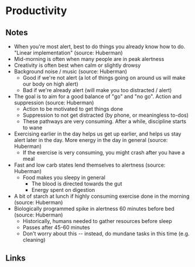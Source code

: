 # Productivity

## Notes

- When you're most alert, best to do things you already know how to do. "Linear implementation" (source: Huberman)
- Mid-morning is often when many people are in peak alertness
- Creativity is often best when calm or slightly drowsy
- Background noise / music (source: Huberman)
  - Good if we're not alert (a lot of things going on around us will make our body on high alert)
  - Bad if we're already alert (will make you too distracted / alert)
- The goal is to aim for a good balance of "go" and "no go". Action and suppression (source: Huberman)
  - Action to be motivated to get things done
  - Suppression to not get distracted (by phone, or meaningless to-dos)
  - These pathways are very consuming. After a while, discipline starts to wane
- Exercising earlier in the day helps us get up earlier, and helps us stay alert later in the day. More energy in the day in general (source: Huberman) 
  - If the exercise is very consuming, you might crash after you have a meal
- Fast and low carb states lend themselves to alertness (source: Huberman) 
  - Food makes you sleepy in general
    - The blood is directed towards the gut
    - Energy spent on digestion
- A bit of starch at lunch if highly consuming exercise done in the morning (source: Huberman) 
- Biologically programmed spike in alertness 60 minutes before bed (source: Huberman) 
  - Historically, humans needed to gather resources before sleep
  - Passes after 45-60 minutes
  - Don't worry about this -- instead, do mundane tasks in this time (e.g. cleaning)

## Links
